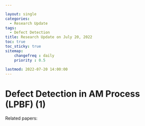 ```yaml
---

layout: single
categories: 
  - Research Update
tags:       
  - Defect Detection
title: Research Update on July 20, 2022
toc: true
toc_sticky: true
sitemap: 
    changefreq : daily
    priority : 0.5
    
lastmod: 2022-07-20 14:00:00   
---
```


# Defect Detection in AM Process (LPBF) (1)

Related papers:

